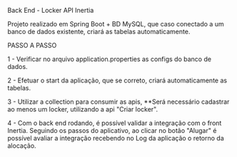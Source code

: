 Back End - Locker API Inertia

Projeto realizado em Spring Boot + BD MySQL, que caso conectado a um banco de dados existente, criará as tabelas automaticamente.

PASSO A PASSO

1 - Verificar no arquivo application.properties as configs do banco de dados.

2 - Efetuar o start da aplicação, que se correto, criará automaticamente as tabelas.

3 - Utilizar a collection para consumir as apis, **Será necessário cadastrar ao menos um locker, utilizando a api "Criar locker".

4 - Com o back end rodando, é possível validar a integração com o front Inertia. Seguindo os passos do aplicativo, ao clicar no botão "Alugar" é possível avaliar a integração recebendo no Log da aplicação o retorno da alocação.


